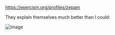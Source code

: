 https://exercism.org/profiles/zepam

They explain themselves much better than I could:

![image](https://github.com/user-attachments/assets/b7b9c1f5-8794-4074-bec5-2b38e39b63cb)
